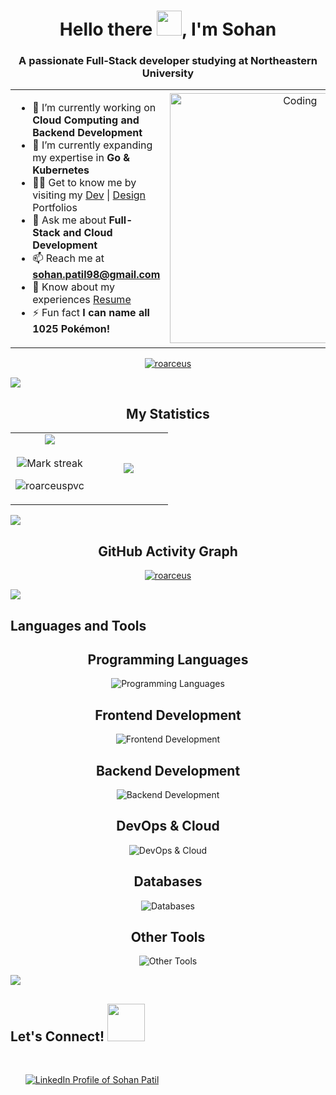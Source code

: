 <h1 align="center">Hello there <img src="https://user-images.githubusercontent.com/74038190/214644152-52f47eb3-5e31-4f47-8758-05c9468d5596.gif" width ="40">, I'm Sohan</h1>
<h3 align="center">A passionate Full-Stack developer studying at Northeastern University</h3>

<table align="center">
<tr border="none">
<td width="50%" align="left">
  
- 🔭 I’m currently working on **Cloud Computing and Backend Development**
- 🌱 I’m currently expanding my expertise in **Go & Kubernetes**
- 👨‍💻 Get to know me by visiting my [Dev](https://roarceus.github.io/portfolio/) | [Design](https://sohanpatil.framer.website/) Portfolios
- 💬 Ask me about **Full-Stack and Cloud Development**
- 📫 Reach me at **sohan.patil98@gmail.com**
- 📄 Know about my experiences [Resume](https://drive.google.com/file/d/1SqTt_SNOxcrqMCTA8bzTdSzVdkrDDx99/view?usp=sharing)
- ⚡ Fun fact **I can name all 1025 Pokémon!**

</td>
<td width="50%" align="center">
  <img align="center" alt="Coding" width="400" src="https://media2.giphy.com/media/v1.Y2lkPTc5MGI3NjExOTJoaDI4NWRyMWo4d2NqenpucnJmNWR1ZXppcXppc3owbGh0cnBoNSZlcD12MV9pbnRlcm5hbF9naWZfYnlfaWQmY3Q9Zw/78XCFBGOlS6keY1Bil/giphy.gif">
</td>
</tr>
</table>

<p align="center"> 
  <a href="https://github.com/ryo-ma/github-profile-trophy">
    <img src="https://github-profile-trophy.vercel.app/?username=roarceus&column=7&rank=-?&theme=dark&bg_color=000000" alt="roarceus" />
  </a> 
</p>

![](https://user-images.githubusercontent.com/73097560/115834477-dbab4500-a447-11eb-908a-139a6edaec5c.gif)

<h2 align="center">My Statistics</h2>
<p align="center">
<table align="center">
<tr border="none">
<td width="50%" align="center">
  
  <img align="center" src="https://github-readme-stats.vercel.app/api?username=roarceus&theme=tokyonight&show_icons=true&count_private=true" />
  <br><br>
  <img src="https://github-readme-streak-stats-rho-blue.vercel.app?user=roarceus&theme=tokyonight&hide_border=false" alt="Mark streak" />
  <p align="left">
    <img src="https://komarev.com/ghpvc/?username=roarceus&style=for-the-badge&color=blue&abbreviated=true" alt="roarceuspvc">
  </p>
</td>
<td width="50%" align="center">
  <img align="center" src="https://github-readme-stats.anuraghazra1.vercel.app/api/top-langs/?username=roarceus&hide=python,html&theme=tokyonight&hide_border=false&no-bg=true&no-frame=true&langs_count=10"/>
</td>
</tr>
</table>

![](https://user-images.githubusercontent.com/73097560/115834477-dbab4500-a447-11eb-908a-139a6edaec5c.gif)

<h2 align="center">GitHub Activity Graph</h2>
<p align="center"> 
  <a href="https://github.com/ashutosh00710/github-readme-activity-graph">
    <img src="https://github-readme-activity-graph.vercel.app/graph?username=roarceus&theme=tokyo-night&area=true&hide_border=true" alt="roarceus" />
  </a> 
</p>

![](https://user-images.githubusercontent.com/73097560/115834477-dbab4500-a447-11eb-908a-139a6edaec5c.gif)

<h2 align="left">Languages and Tools</h2>

<!-- Programming Languages -->
<h2 align="center"> Programming Languages</h2>
<p align="center">
  <img src="https://skillicons.dev/icons?i=js,ts,python,go" alt="Programming Languages" />
</p>

<!-- Frontend Development -->
<h2 align="center"> Frontend Development</h2>
<p align="center">
  <img src="https://skillicons.dev/icons?i=react,nextjs,redux,sass,tailwind,html,css,bootstrap,materialui" alt="Frontend Development" />
</p>

<!-- Backend Development -->
<h2 align="center"> Backend Development</h2>
<p align="center">
  <img src="https://skillicons.dev/icons?i=nodejs,express,django" alt="Backend Development" />
</p>

<!-- DevOps & Cloud -->
<h2 align="center"> DevOps & Cloud</h2>
<p align="center">
  <img src="https://skillicons.dev/icons?i=aws,gcp,docker,kubernetes,terraform,jenkins,githubactions,bash,linux" alt="DevOps & Cloud" />
</p>

<!-- Databases -->
<h2 align="center"> Databases</h2>
<p align="center">
    <img src="https://skillicons.dev/icons?i=mysql,postgresql,mongodb" alt="Databases" />
</p>

<!-- Other Tools -->
<h2 align="center"> Other Tools</h2>
<p align="center">
  <img src="https://skillicons.dev/icons?i=git,github,jest,postman,figma,framer" alt="Other Tools" />
</p>

![](https://user-images.githubusercontent.com/73097560/115834477-dbab4500-a447-11eb-908a-139a6edaec5c.gif)

## <b>Let's Connect!</b>   <img src="https://user-images.githubusercontent.com/74038190/214644145-264f4759-7633-441e-9d67-d8dda9d50d26.gif" width ="60">
<br>
<div align='left'>

<ul>
<a href="https://www.linkedin.com/in/sohanpatil98" target="_blank">
    <img src="https://img.shields.io/badge/linkedin: Sohan Patil -%2300acee.svg?color=405DE6&style=for-the-badge&logo=linkedin&logoColor=white" alt="LinkedIn Profile of Sohan Patil" title="LinkedIn Profile of Sohan Patil" style="margin-bottom: 5px;"/>
</a>
<br>
